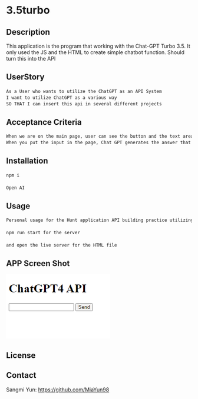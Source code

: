 # 3.5turbo

## Description 
This application is the program that working with the Chat-GPT Turbo 3.5. 
It only used the JS and the HTML to create simple chatbot function. Should turn this into the API

## UserStory 

```md
As a User who wants to utilize the ChatGPT as an API System 
I want to utilize ChatGPT as a various way
SO THAT I can insert this api in several different projects 

```

## Acceptance Criteria

```md
When we are on the main page, user can see the button and the text area. 
When you put the input in the page, Chat GPT generates the answer that is related and print out the result in the page. 
```

## Installation 

```md
npm i

Open AI 
```

## Usage 

```md
Personal usage for the Hunt application API building practice utilizing the Chat GPT

npm run start for the server 

and open the live server for the HTML file
```

## APP Screen Shot 

![Alt text](App%20ScreenShot.png)

## License 



## Contact 
Sangmi Yun: https://github.com/MiaYun98
